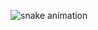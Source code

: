 ![snake animation]([https://raw.githubusercontent.com](https://raw.githubusercontent.com/)/laBHaZe06/laBHaZe06/output/github-contribution-grid-snake-dark.svg)
